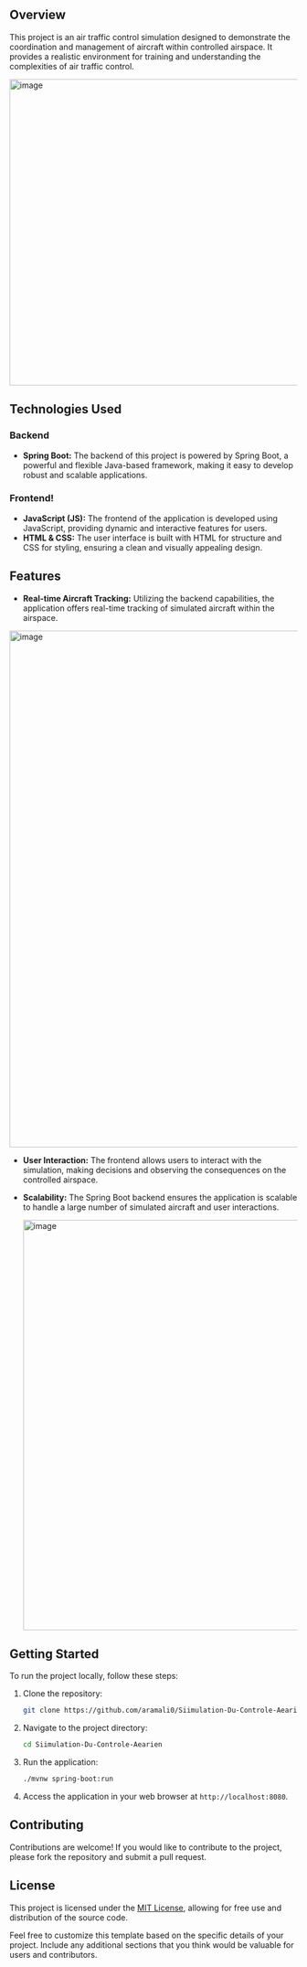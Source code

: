 
## Overview
This project is an air traffic control simulation designed to demonstrate the coordination and management of aircraft within controlled airspace. It provides a realistic environment for training and understanding the complexities of air traffic control.

<img width="536" alt="image" src="https://github.com/aramali0/Simulation-Du-Controle-Aearien/assets/148349303/e125a1dd-0eae-4fc2-bf77-17c5210a6e90">


## Technologies Used

### Backend
- **Spring Boot:** The backend of this project is powered by Spring Boot, a powerful and flexible Java-based framework, making it easy to develop robust and scalable applications.

### Frontend!
- **JavaScript (JS):** The frontend of the application is developed using JavaScript, providing dynamic and interactive features for users.
- **HTML & CSS:** The user interface is built with HTML for structure and CSS for styling, ensuring a clean and visually appealing design.


## Features
- **Real-time Aircraft Tracking:** Utilizing the backend capabilities, the application offers real-time tracking of simulated aircraft within the airspace.


<img width="904" alt="image" src="https://github.com/aramali0/Simulation-Du-Controle-Aearien/assets/148349303/b9775447-952f-4689-bd2d-107f8a500718">


- **User Interaction:** The frontend allows users to interact with the simulation, making decisions and observing the consequences on the controlled airspace.
- **Scalability:** The Spring Boot backend ensures the application is scalable to handle a large number of simulated aircraft and user interactions.

  
  <img width="718" alt="image" src="https://github.com/aramali0/Simulation-Du-Controle-Aearien/assets/148349303/2b963b3f-f0e6-4c81-b38f-dae9dd084429">


## Getting Started
To run the project locally, follow these steps:

1. Clone the repository:
    ```bash
    git clone https://github.com/aramali0/Siimulation-Du-Controle-Aearien.git
    ```

2. Navigate to the project directory:
    ```bash
    cd Siimulation-Du-Controle-Aearien
    ```

3. Run the application:
    ```bash
    ./mvnw spring-boot:run
    ```

4. Access the application in your web browser at `http://localhost:8080`.

## Contributing
Contributions are welcome! If you would like to contribute to the project, please fork the repository and submit a pull request.

## License
This project is licensed under the [MIT License](LICENSE), allowing for free use and distribution of the source code.

Feel free to customize this template based on the specific details of your project. Include any additional sections that you think would be valuable for users and contributors.
